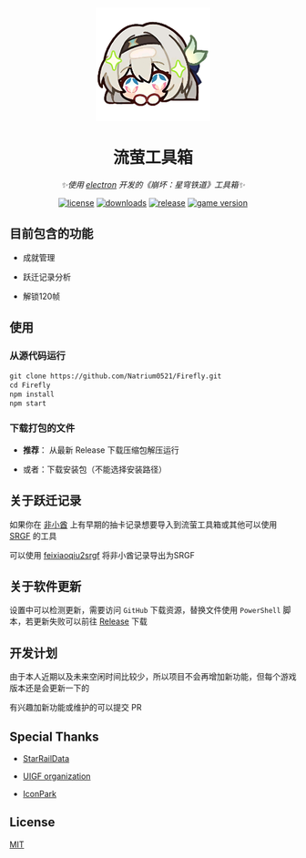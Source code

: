 <p align="center">
    <img src="./src/static/image/icon.png" width="200" height="200" alt="Firefly">
</p>

<div align="center">

# 流萤工具箱

_✨使用 [electron](https://github.com/electron/electron) 开发的《崩坏：星穹铁道》工具箱✨_

[![license](https://img.shields.io/github/license/Natrium0521/Firefly)](./LICENSE)
[![downloads](https://img.shields.io/github/downloads/Natrium0521/Firefly/total)](https://github.com/Natrium0521/Firefly/releases/latest)
[![release](https://img.shields.io/github/v/release/Natrium0521/Firefly?color=9f71d3)](https://github.com/Natrium0521/Firefly/releases/latest)
[![game version](https://img.shields.io/badge/for_HSR-v3.5-9f71d3)](https://github.com/Natrium0521/Firefly/releases/latest)

</div>

## 目前包含的功能

- 成就管理

- 跃迁记录分析

- 解锁120帧

## 使用

### 从源代码运行

```
git clone https://github.com/Natrium0521/Firefly.git
cd Firefly
npm install
npm start
```

### 下载打包的文件

+ **推荐**： 从最新 Release 下载压缩包解压运行

+ 或者：下载安装包（不能选择安装路径）

## 关于跃迁记录

如果你在 [非小酋](https://feixiaoqiu.com/) 上有早期的抽卡记录想要导入到流萤工具箱或其他可以使用 [SRGF](https://uigf.org/zh/partnership.html#%E4%BD%BF%E7%94%A8-srgf-%E6%A0%87%E5%87%86%E7%9A%84%E9%A1%B9%E7%9B%AE) 的工具

可以使用 [feixiaoqiu2srgf](https://github.com/Natrium0521/feixiaoqiu2srgf) 将非小酋记录导出为SRGF

## 关于软件更新

设置中可以检测更新，需要访问 `GitHub` 下载资源，替换文件使用 `PowerShell` 脚本，若更新失败可以前往 [Release](https://github.com/Natrium0521/Firefly/releases) 下载

## 开发计划

由于本人近期以及未来空闲时间比较少，所以项目不会再增加新功能，但每个游戏版本还是会更新一下的

有兴趣加新功能或维护的可以提交 PR

## Special Thanks

- [StarRailData](https://github.com/Dimbreath/StarRailData)

- [UIGF organization](https://uigf.org)

- [IconPark](http://iconpark.oceanengine.com/official)

## License

[MIT](./LICENSE)
